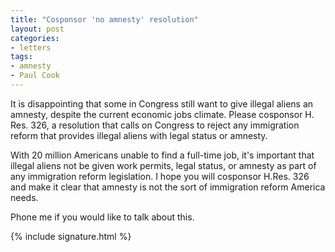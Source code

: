 ```yaml
---
title: "Cosponsor 'no amnesty' resolution"
layout: post
categories:
- letters
tags:
- amnesty
- Paul Cook
---
```


It is disappointing that some in Congress still want to give illegal aliens an amnesty, despite the current economic jobs climate. Please cosponsor H. Res. 326, a resolution that calls on Congress to reject any immigration reform that provides illegal aliens with legal status or amnesty.

With 20 million Americans unable to find a full-time job, it's important that illegal aliens not be given work permits, legal status, or amnesty as part of any immigration reform legislation. I hope you will cosponsor H.Res. 326 and make it clear that amnesty is not the sort of immigration reform America needs.

Phone me if you would like to talk about this.

{% include signature.html %}
